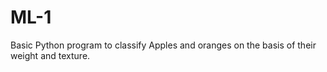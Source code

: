 # ML-1
Basic Python program to classify Apples and oranges on the basis of their weight and texture.

